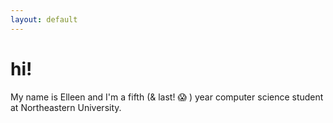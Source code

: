 ```yaml
---
layout: default
---
```

# hi!

My name is Elleen and I'm a fifth (& last! 😱 ) year computer science student at Northeastern University.

